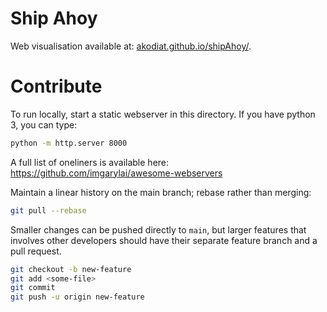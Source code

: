 # Ship Ahoy

Web visualisation available at: [akodiat.github.io/shipAhoy/](https://akodiat.github.io/shipAhoy/).

# Contribute
To run locally, start a static webserver in this directory. If you have python 3, you can type:
```bash
python -m http.server 8000
```

A full list of oneliners is available here:
https://github.com/imgarylai/awesome-webservers

Maintain a linear history on the main branch; rebase rather than merging:
```bash
git pull --rebase
```

Smaller changes can be pushed directly to `main`, but larger features that involves other developers should have their separate feature branch and a pull request.

```bash
git checkout -b new-feature
git add <some-file>
git commit
git push -u origin new-feature
```

